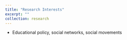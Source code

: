 ```yaml
---
title: "Research Interests"
excerpt: ""
collection: research
---
```


- Educational policy, social networks, social movements